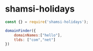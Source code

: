 # shamsi-holidays

```javascript
const {} = require('shamsi-holidays');

domainFinder({
    domainNames:["hello"],
    tlds: ["com","net"]
})
```